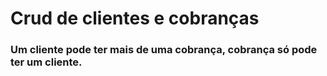 # Crud de clientes e cobranças
### Um cliente pode ter mais de uma cobrança, cobrança só pode ter um cliente.
